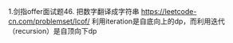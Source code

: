 1.剑指offer面试题46. 把数字翻译成字符串 https://leetcode-cn.com/problemset/lcof/
利用iteration是自底向上的dp，而利用迭代（recursion）是自顶向下dp
